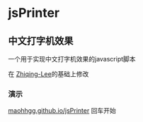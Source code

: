 # jsPrinter
## 中文打字机效果
 一个用于实现中文打字机效果的javascript脚本

在 [Zhiqing-Lee](https://github.com/Zhiqing-Lee/js-printer)的基础上修改

### 演示

[maohhgg.github.io/jsPrinter](https://maohhgg.github.io/jsPrinter/) 回车开始
